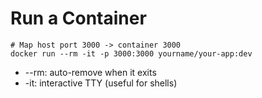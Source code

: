 # Run a Container

```
# Map host port 3000 -> container 3000
docker run --rm -it -p 3000:3000 yourname/your-app:dev
```

- --rm: auto-remove when it exits
- -it: interactive TTY (useful for shells)
